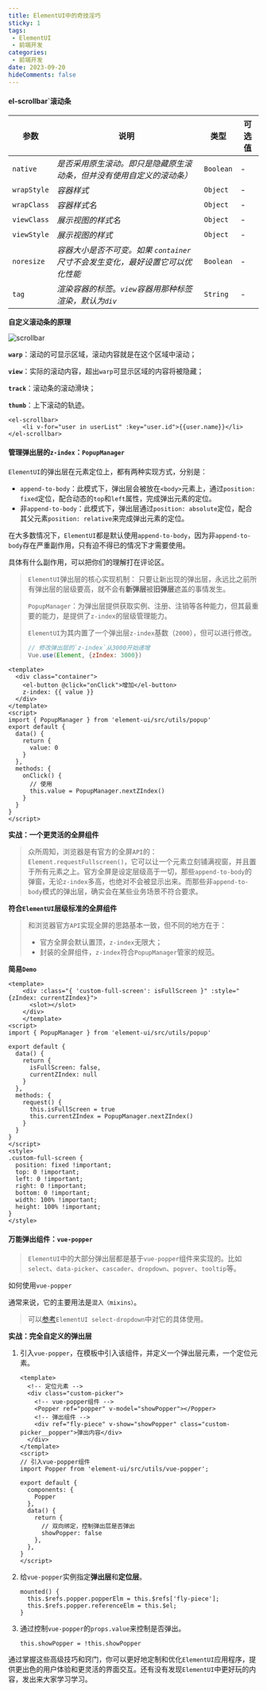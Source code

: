 ```yaml
---
title: ElementUI中的奇技淫巧
sticky: 1
tags:
 - ElementUI
 - 前端开发
categories:
 - 前端开发
date: 2023-09-20
hideComments: false
---
```


#### el-scrollbar`滚动条

| 参数        | 说明                                                         | 类型      | 可选值 |
| ----------- | ------------------------------------------------------------ | --------- | ------ |
| `native`    | *是否采用原生滚动。即只是隐藏原生滚动条，但并没有使用自定义的滚动条）* | `Boolean` | -      |
| `wrapStyle` | *容器样式*                                                   | `Object`  | -      |
| `wrapClass` | *容器样式名*                                                 | `Object`  | -      |
| `viewClass` | *展示视图的样式名*                                           | `Object`  | -      |
| `viewStyle` | *展示视图的样式*                                             | `Object`  | -      |
| `noresize`  | *容器大小是否不可变。如果 `container` 尺寸不会发生变化，最好设置它可以优化性能* | `Boolean` | -      |
| `tag`       | *渲染容器的标签*。*`view`容器用那种标签渲染，默认为`div`*    | `String`  | -      |

**自定义滚动条的原理**

![scrollbar](https://raw.githubusercontent.com/chnjames/cloudImg/main/blog/202309081552892.png)

**`warp`**：滚动的可显示区域，滚动内容就是在这个区域中滚动；

**`view`**：实际的滚动内容，超出`warp`可显示区域的内容将被隐藏；

**`track`**：滚动条的滚动滑块；

**`thumb`**：上下滚动的轨迹。

```vue
<el-scrollbar>
    <li v-for="user in userList" :key="user.id">{{user.name}}</li>
</el-scrollbar>
```



#### 管理弹出层的`z-index`：`PopupManager`

`ElementUI`的弹出层在元素定位上，都有两种实现方式，分别是：

- `append-to-body`：此模式下，弹出层会被放在`<body>`元素上，通过`position: fixed`定位，配合动态的`top`和`left`属性，完成弹出元素的定位。
- 非`append-to-body`：此模式下，弹出层通过`position: absolute`定位，配合其父元素`position: relative`来完成弹出元素的定位。

在大多数情况下，`ElementUI`都是默认使用`append-to-body`，因为非`append-to-body`存在严重副作用，只有迫不得已的情况下才需要使用。

具体有什么副作用，可以把你们的理解打在评论区。

> `ElementUI`弹出层的核心实现机制：
> 只要让新出现的弹出层，永远比之前所有弹出层的层级要高，就不会有**新弹层**被**旧弹层**遮盖的事情发生。
>
> `PopupManager`：为弹出层提供获取实例、注册、注销等各种能力，但其最重要的能力，是提供了`z-index`的层级管理能力。
>
> `ElementUI`为其内置了一个弹出层`z-index`基数（`2000`），但可以进行修改。
>
> ```javascript
> // 修改弹出层的`z-index`从3000开始递增
> Vue.use(Element, {zIndex: 3000})
> ```
>
> 

```vue
<template>
  <div class="container">
    <el-button @click="onClick">增加</el-button>
    z-index: {{ value }} 
  </div>
</template>
<script>
import { PopupManager } from 'element-ui/src/utils/popup'
export default {
  data() {
    return {
      value: 0
    }
  },
  methods: {
    onClick() {
      // 使用
      this.value = PopupManager.nextZIndex()
    }
  }
}
</script>
```



**实战：一个更灵活的全屏组件**

> 众所周知，浏览器是有官方的全屏`API`的：`Element.requestFullscreen()`，它可以让一个元素立刻铺满视窗，并且置于所有元素之上。官方全屏是设定层级高于一切，那些`append-to-body`的弹窗，无论`z-index`多高，也绝对不会被显示出来。而那些非`append-to-body`模式的弹出层，确实会在某些业务场景不符合要求。

**符合`ElementUI`层级标准的全屏组件**

> 和浏览器官方`API`实现全屏的思路基本一致，但不同的地方在于：
>
> - 官方全屏会默认置顶，`z-index`无限大；
> - 封装的全屏组件，`z-index`符合`PopupManager`管家的规范。

**简易`Demo`**

```vue
<template>
    <div :class="{ 'custom-full-screen': isFullScreen }" :style="{zIndex: currentZIndex}">
      <slot></slot>
    </div>
    </template>
<script>
import { PopupManager } from 'element-ui/src/utils/popup'

export default {
  data() {
    return {
      isFullScreen: false,
      currentZIndex: null
    }
  },
  methods: {
    request() {
      this.isFullScreen = true
      this.currentZIndex = PopupManager.nextZIndex()
    }
  }
}
</script>
<style>
.custom-full-screen {
  position: fixed !important;
  top: 0 !important;
  left: 0 !important;
  right: 0 !important;
  bottom: 0 !important;
  width: 100% !important;
  height: 100% !important;
}
</style>
```



#### 万能弹出组件：`vue-popper`

> `ElementUI`中的大部分弹出层都是基于`vue-popper`组件来实现的。比如`select`、`data-picker`、`cascader`、`dropdown`、`popver`、`tooltip`等。

如何使用`vue-popper`

通常来说，它的主要用法是`混入（mixins）`。

> 可以[参考](https://github.com/ElemeFE/element/blob/dev/packages/select/src/select-dropdown.vue)`ElementUI select-dropdown`中对它的具体使用。

**实战：完全自定义的弹出层**

1. 引入`vue-popper`，在模板中引入该组件，并定义一个弹出层元素，一个定位元素。

   ```vue
   <template>
     <!-- 定位元素 -->
     <div class="custom-picker">
       <!-- vue-popper组件 -->
       <Popper ref="popper" v-model="showPopper"></Popper>
       <!-- 弹出组件 -->
       <div ref="fly-piece" v-show="showPopper" class="custom-picker__popper">弹出内容</div>
     </div>
   </template>
   <script>
   // 引入vue-popper组件
   import Popper from 'element-ui/src/utils/vue-popper';
   
   export default {
     components: {
       Popper
     },
     data() {
       return {
         // 双向绑定，控制弹出层是否弹出
         showPopper: false
       },
     },
   }
   </script>
   ```

   

2. 给`vue-popper`实例指定**弹出层**和**定位层**。

   ```vue
   mounted() {
     this.$refs.popper.popperElm = this.$refs['fly-piece'];
     this.$refs.popper.referenceElm = this.$el;
   }
   ```

   

3. 通过控制`vue-popper`的`props.value`来控制是否弹出。

   ```vue
   this.showPopper = !this.showPopper
   ```

   

通过掌握这些高级技巧和窍门，你可以更好地定制和优化`ElementUI`应用程序，提供更出色的用户体验和更灵活的界面交互。还有没有发现`ElementUI`中更好玩的内容，发出来大家学习学习。